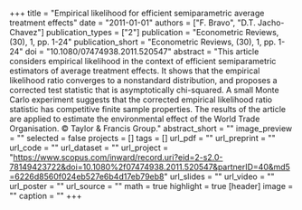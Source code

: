 +++
title = "Empirical likelihood for efficient semiparametric average treatment effects"
date = "2011-01-01"
authors = ["F. Bravo", "D.T. Jacho-Chavez"]
publication_types = ["2"]
publication = "Econometric Reviews, (30), 1, pp. 1-24"
publication_short = "Econometric Reviews, (30), 1, pp. 1-24"
doi = "10.1080/07474938.2011.520547"
abstract = "This article considers empirical likelihood in the context of efficient semiparametric estimators of average treatment effects. It shows that the empirical likelihood ratio converges to a nonstandard distribution, and proposes a corrected test statistic that is asymptotically chi-squared. A small Monte Carlo experiment suggests that the corrected empirical likelihood ratio statistic has competitive finite sample properties. The results of the article are applied to estimate the environmental effect of the World Trade Organisation. © Taylor & Francis Group."
abstract_short = ""
image_preview = ""
selected = false
projects = []
tags = []
url_pdf = ""
url_preprint = ""
url_code = ""
url_dataset = ""
url_project = "https://www.scopus.com/inward/record.uri?eid=2-s2.0-78149423722&doi=10.1080%2f07474938.2011.520547&partnerID=40&md5=6226d8560f024eb527e6b4d17eb79eb8"
url_slides = ""
url_video = ""
url_poster = ""
url_source = ""
math = true
highlight = true
[header]
image = ""
caption = ""
+++
